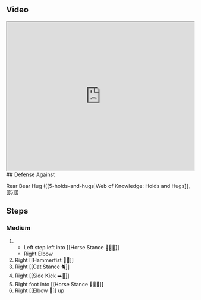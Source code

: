 ## Video

<iframe src="https://www.youtube.com/embed/UVCWYqMgxPQ?start=38&end=123" width="100%" height="400"></iframe>
## Defense Against

Rear Bear Hug ([[5-holds-and-hugs|Web of Knowledge: Holds and Hugs]], [[5]])
## Steps
### Medium

1.  
    - Left step left into [[Horse Stance 🏇🧍‍♂️]]
    - Right Elbow
2. Right [[Hammerfist 🔨✊]]
3. Right [[Cat Stance 🐈]]
4. Right [[Side Kick ➡️🦵]]
5. Right foot into [[Horse Stance 🏇🧍‍♂️]]
6. Right [[Elbow 💪]] up